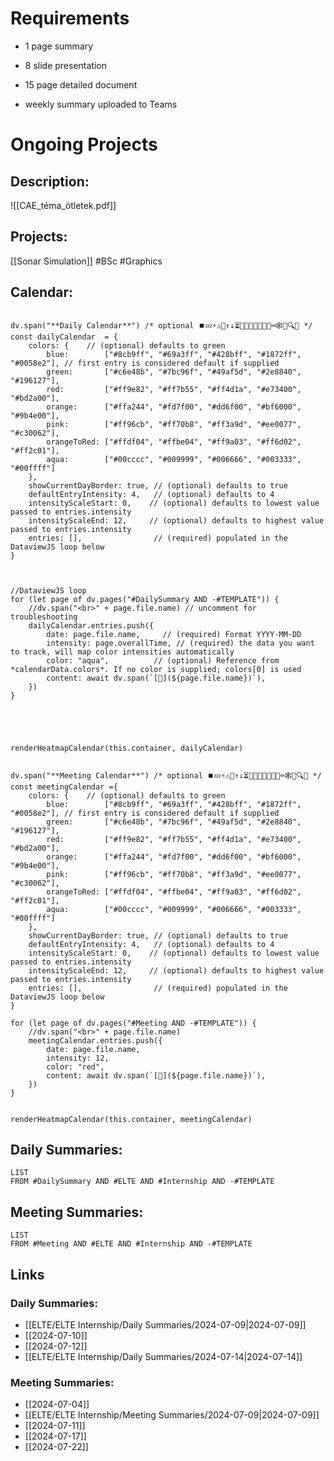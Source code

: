 # Requirements
- 1 page summary 
- 8 slide presentation
- 15 page detailed document

- weekly summary uploaded to Teams 
# Ongoing Projects 


## Description:
![[CAE_téma_ötletek.pdf]]
## Projects:
[[Sonar Simulation]] #BSc #Graphics 

## Calendar:

```dataviewjs // PS. remove backslash \ at the very beginning!

dv.span("**Daily Calendar**") /* optional ⏹️💤⚡⚠🧩↑↓⏳📔💾📁📝🔄📝🔀⌨️🕸️📅🔍✨ */
const dailyCalendar  = {
	colors: {    // (optional) defaults to green
		blue:        ["#8cb9ff", "#69a3ff", "#428bff", "#1872ff", "#0058e2"], // first entry is considered default if supplied
		green:       ["#c6e48b", "#7bc96f", "#49af5d", "#2e8840", "#196127"],
		red:         ["#ff9e82", "#ff7b55", "#ff4d1a", "#e73400", "#bd2a00"],
		orange:      ["#ffa244", "#fd7f00", "#dd6f00", "#bf6000", "#9b4e00"],
		pink:        ["#ff96cb", "#ff70b8", "#ff3a9d", "#ee0077", "#c30062"],
		orangeToRed: ["#ffdf04", "#ffbe04", "#ff9a03", "#ff6d02", "#ff2c01"],
		aqua:        ["#00cccc", "#009999", "#006666", "#003333", "#00ffff"]
	},
	showCurrentDayBorder: true, // (optional) defaults to true
	defaultEntryIntensity: 4,   // (optional) defaults to 4
	intensityScaleStart: 0,    // (optional) defaults to lowest value passed to entries.intensity
	intensityScaleEnd: 12,     // (optional) defaults to highest value passed to entries.intensity
	entries: [],                // (required) populated in the DataviewJS loop below
}



//DataviewJS loop
for (let page of dv.pages("#DailySummary AND -#TEMPLATE")) {
	//dv.span("<br>" + page.file.name) // uncomment for troubleshooting
	dailyCalendar.entries.push({
		date: page.file.name,     // (required) Format YYYY-MM-DD
		intensity: page.overallTime, // (required) the data you want to track, will map color intensities automatically
		color: "aqua",          // (optional) Reference from *calendarData.colors*. If no color is supplied; colors[0] is used
		content: await dv.span(`[🔗](${page.file.name})`),
	})
}





renderHeatmapCalendar(this.container, dailyCalendar)
```
```dataviewjs // PS. remove backslash \ at the very beginning!

dv.span("**Meeting Calendar**") /* optional ⏹️💤⚡⚠🧩↑↓⏳📔💾📁📝🔄📝🔀⌨️🕸️📅🔍✨ */
const meetingCalendar ={
	colors: {    // (optional) defaults to green
		blue:        ["#8cb9ff", "#69a3ff", "#428bff", "#1872ff", "#0058e2"], // first entry is considered default if supplied
		green:       ["#c6e48b", "#7bc96f", "#49af5d", "#2e8840", "#196127"],
		red:         ["#ff9e82", "#ff7b55", "#ff4d1a", "#e73400", "#bd2a00"],
		orange:      ["#ffa244", "#fd7f00", "#dd6f00", "#bf6000", "#9b4e00"],
		pink:        ["#ff96cb", "#ff70b8", "#ff3a9d", "#ee0077", "#c30062"],
		orangeToRed: ["#ffdf04", "#ffbe04", "#ff9a03", "#ff6d02", "#ff2c01"],
		aqua:        ["#00cccc", "#009999", "#006666", "#003333", "#00ffff"]
	},
	showCurrentDayBorder: true, // (optional) defaults to true
	defaultEntryIntensity: 4,   // (optional) defaults to 4
	intensityScaleStart: 0,    // (optional) defaults to lowest value passed to entries.intensity
	intensityScaleEnd: 12,     // (optional) defaults to highest value passed to entries.intensity
	entries: [],                // (required) populated in the DataviewJS loop below
}

for (let page of dv.pages("#Meeting AND -#TEMPLATE")) {
	//dv.span("<br>" + page.file.name)
	meetingCalendar.entries.push({
		date: page.file.name,
		intensity: 12,
		color: "red",
		content: await dv.span(`[🔗](${page.file.name})`),
	})
}


renderHeatmapCalendar(this.container, meetingCalendar)
```

## Daily Summaries:
```dataview
LIST 
FROM #DailySummary AND #ELTE AND #Internship AND -#TEMPLATE
```
## Meeting Summaries:
```dataview
LIST 
FROM #Meeting AND #ELTE AND #Internship AND -#TEMPLATE
```
## Links
### Daily Summaries:
- [[ELTE/ELTE Internship/Daily Summaries/2024-07-09|2024-07-09]]
- [[2024-07-10]]
- [[2024-07-12]]
- [[ELTE/ELTE Internship/Daily Summaries/2024-07-14|2024-07-14]]
### Meeting Summaries:
- [[2024-07-04]]
- [[ELTE/ELTE Internship/Meeting Summaries/2024-07-09|2024-07-09]]
- [[2024-07-11]]
- [[2024-07-17]]
- [[2024-07-22]]